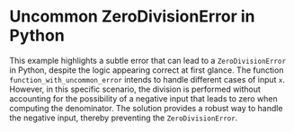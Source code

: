 # Uncommon ZeroDivisionError in Python
This example highlights a subtle error that can lead to a `ZeroDivisionError` in Python, despite the logic appearing correct at first glance.
The function `function_with_uncommon_error` intends to handle different cases of input `x`. However, in this specific scenario, the division is performed without accounting for the possibility of a negative input that leads to zero when computing the denominator. 
The solution provides a robust way to handle the negative input, thereby preventing the `ZeroDivisionError`. 